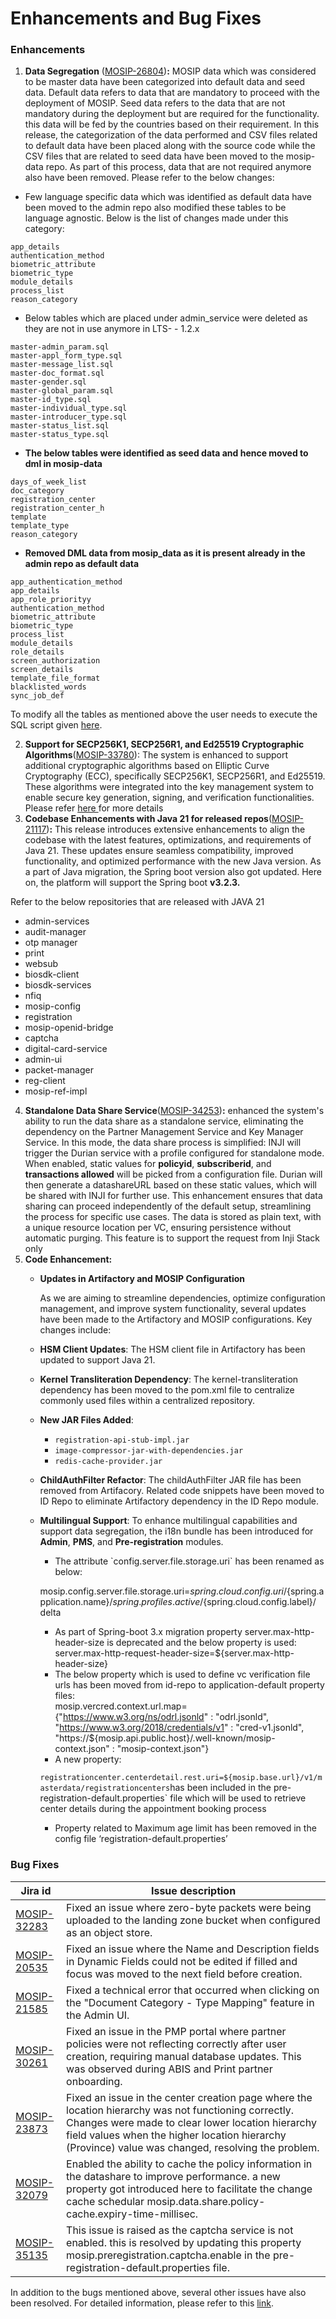 # Enhancements and Bug Fixes

### **Enhancements**

1. **Data Segregation** ([MOSIP-26804](https://mosip.atlassian.net/browse/MOSIP-26804))**:** MOSIP data which was considered to be master data have been categorized into default data and seed data. Default data refers to data that are mandatory to proceed with the deployment of MOSIP. Seed data refers to the data that are not mandatory during the deployment but are required for the functionality. this data will be fed by the countries based on their requirement. In this release, the categorization of the data performed and CSV files related to default data have been placed along with the source code while the CSV files that are related to seed data have been moved to the mosip-data repo. As part of this process, data that are not required anymore also have been removed. Please refer to the below changes:

* Few language specific data which was identified as default data have been moved to the admin repo also modified these tables to be language agnostic. Below is the list of changes made under this category:

```
app_details
authentication_method
biometric_attribute
biometric_type
module_details
process_list
reason_category
```

* Below tables which are placed under admin\_service were deleted as they are not in use anymore in LTS- - 1.2.x

```
master-admin_param.sql
master-appl_form_type.sql
master-message_list.sql
master-doc_format.sql
master-gender.sql
master-global_param.sql
master-id_type.sql
master-individual_type.sql
master-introducer_type.sql
master-status_list.sql
master-status_type.sql
```

* **The below tables were identified as seed data and hence moved to dml in mosip-data**

```
days_of_week_list
doc_category
registration_center
registration_center_h
template
template_type
reason_category
```

* **Removed DML data from mosip\_data as it is present already in the admin repo as default data**

```
app_authentication_method
app_details
app_role_priorityy
authentication_method
biometric_attribute
biometric_type
process_list
module_details
role_details
screen_authorization
screen_details
template_file_format
blacklisted_words
sync_job_def
```

To modify all the tables as mentioned above the user needs to execute the SQL script given [here](https://github.com/mosip/admin-services/blob/release-1.3.x/db_scripts/mosip_master/default_data_cleanup/cleanup.sql).

2. **Support for SECP256K1, SECP256R1, and Ed25519 Cryptographic Algorithms**([MOSIP-33780](https://mosip.atlassian.net/browse/MOSIP-33780)): The system is enhanced to support additional cryptographic algorithms based on Elliptic Curve Cryptography (ECC), specifically SECP256K1, SECP256R1, and Ed25519. These algorithms were integrated into the key management system to enable secure key generation, signing, and verification functionalities. Please refer [here ](https://docs.mosip.io/1.2.0/modules/keymanager)for more details
3. **Codebase Enhancements with Java 21 for released repos**([MOSIP-21117](https://mosip.atlassian.net/browse/MOSIP-21117))**:** This release introduces extensive enhancements to align the codebase with the latest features, optimizations, and requirements of Java 21. These updates ensure seamless compatibility, improved functionality, and optimized performance with the new Java version. As a part of Java migration, the Spring boot version also got updated. Here on, the platform will support the Spring boot **v3.2.3.**

Refer to the below repositories that are released with JAVA 21&#x20;

* admin-services
* audit-manager
* otp manager
* print
* websub
* biosdk-client
* biosdk-services
* nfiq
* mosip-config
* registration
* mosip-openid-bridge
* captcha
* digital-card-service
* admin-ui
* packet-manager
* reg-client
* mosip-ref-impl

4. **Standalone Data Share Service**([MOSIP-34253](https://mosip.atlassian.net/browse/MOSIP-34253))**:** enhanced the system's ability to run the data share as a standalone service, eliminating the dependency on the Partner Management Service and Key Manager Service. In this mode, the data share process is simplified: INJI will trigger the Durian service with a profile configured for standalone mode. When enabled, static values for **policyid**, **subscriberid**, and **transactions allowed** will be picked from a configuration file. Durian will then generate a datashareURL based on these static values, which will be shared with INJI for further use. This enhancement ensures that data sharing can proceed independently of the default setup, streamlining the process for specific use cases. The data is stored as plain text, with a unique resource location per VC, ensuring persistence without automatic purging. This feature is to support the request from Inji Stack only
5. **Code Enhancement:**&#x20;
   *   **Updates in Artifactory and MOSIP Configuration**

       As we are aiming to streamline dependencies, optimize configuration management, and improve system functionality, several updates have been made to the Artifactory and MOSIP configurations. Key changes include:
   * **HSM Client Updates**: The HSM client file in Artifactory has been updated to support Java 21.
   * **Kernel Transliteration Dependency**: The kernel-transliteration dependency has been moved to the pom.xml file to centralize commonly used files within a centralized repository.
   * **New JAR Files Added**:
     * `registration-api-stub-impl.jar`
     * `image-compressor-jar-with-dependencies.jar`
     * `redis-cache-provider.jar`
   * **ChildAuthFilter Refactor**: The childAuthFilter JAR file has been removed from Artifacory. Related code snippets have been moved to ID Repo to eliminate Artifactory dependency in the ID Repo module.
   *   **Multilingual Support**: To enhance multilingual capabilities and support data segregation, the i18n bundle has been introduced for **Admin**, **PMS**, and **Pre-registration** modules.

       * The attribute \`config.server.file.storage.uri\` has been renamed as below:

       mosip.config.server.file.storage.uri=${spring.cloud.config.uri}/${spring.application.name}/${spring.profiles.active}/${spring.cloud.config.label}/ delta

       * As part of Spring-boot 3.x migration property server.max-http-header-size is deprecated and the below property is used:\
         server.max-http-request-header-size=${server.max-http-header-size}
       * The below property which is used to define vc verification file urls has been moved from id-repo to application-default property files:\
         mosip.vercred.context.url.map={"https://www.w3.org/ns/odrl.jsonld" : "odrl.jsonld", "https://www.w3.org/2018/credentials/v1" : "cred-v1.jsonld", "https://${mosip.api.public.host}/.well-known/mosip-context.json" : "mosip-context.json"}
       * A new property:

       `registrationcenter.centerdetail.rest.uri=${mosip.base.url}/v1/masterdata/registrationcenters`has been included in the pre-registration-default.properties\` file which will be used to retrieve center details during the appointment booking process

       * Property related to Maximum age limit has been removed in the config file ‘registration-default.properties’

### **Bug Fixes**

| Jira id                                                       | Issue description                                                                                                                                                                                                                                               |
| ------------------------------------------------------------- | --------------------------------------------------------------------------------------------------------------------------------------------------------------------------------------------------------------------------------------------------------------- |
| [MOSIP-32283](https://mosip.atlassian.net/browse/MOSIP-32283) | Fixed an issue where zero-byte packets were being uploaded to the landing zone bucket when configured as an object store.                                                                                                                                       |
| [MOSIP-20535](https://mosip.atlassian.net/browse/MOSIP-20535) | Fixed an issue where the Name and Description fields in Dynamic Fields could not be edited if filled and focus was moved to the next field before creation.                                                                                                     |
| [MOSIP-21585](https://mosip.atlassian.net/browse/MOSIP-21585) | Fixed a technical error that occurred when clicking on the "Document Category - Type Mapping" feature in the Admin UI.                                                                                                                                          |
| [MOSIP-30261](https://mosip.atlassian.net/browse/MOSIP-30261) | Fixed an issue in the PMP portal where partner policies were not reflecting correctly after user creation, requiring manual database updates. This was observed during ABIS and Print partner onboarding.                                                       |
| [MOSIP-23873](https://mosip.atlassian.net/browse/MOSIP-23873) | Fixed an issue in the center creation page where the location hierarchy was not functioning correctly. Changes were made to clear lower location hierarchy field values when the higher location hierarchy (Province) value was changed, resolving the problem. |
| [MOSIP-32079](https://mosip.atlassian.net/browse/MOSIP-32079) | Enabled the ability to cache the policy information in the datashare to improve performance. a new property got introduced here to facilitate the change cache schedular mosip.data.share.policy-cache.expiry-time-millisec.                                    |
| [MOSIP-35135](https://mosip.atlassian.net/browse/MOSIP-35135) | This issue is raised as the captcha service is not enabled. this is resolved by updating this property mosip.preregistration.captcha.enable in the pre-registration-default.properties file.                                                                    |

In addition to the bugs mentioned above, several other issues have also been resolved. For detailed information, please refer to this [link](https://mosip.atlassian.net/issues/?filter=11683).
